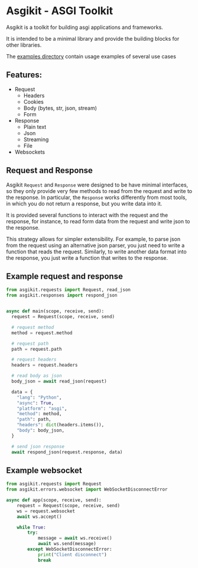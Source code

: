 # Asgikit - ASGI Toolkit

Asgikit is a toolkit for building asgi applications and frameworks.

It is intended to be a minimal library and provide the building blocks for other libraries.

The [examples directory](./examples) contain usage examples of several use cases

## Features:

- Request
  - Headers
  - Cookies
  - Body (bytes, str, json, stream)
  - Form
- Response
  - Plain text
  - Json
  - Streaming
  - File
- Websockets

## Request and Response

Asgikit `Request` and `Response` were designed to be have minimal interfaces,
so they only provide very few methods to read from the request and write to the response.
In particular, the `Response` works differently from most tools, in which you do not
return a response, but you write data into it.

It is provided several functions to interact with the request and the response, for instance,
to read form data from the request and write json to the response.

This strategy allows for simpler extensibility. For example, to parse json from the request
using an alternative json parser, you just need to write a function that reads the request.
Similarly, to write another data format into the response, you just write a function that
writes to the response.

## Example request and response

```python
from asgikit.requests import Request, read_json
from asgikit.responses import respond_json


async def main(scope, receive, send):
  request = Request(scope, receive, send)

  # request method
  method = request.method

  # request path
  path = request.path

  # request headers
  headers = request.headers

  # read body as json
  body_json = await read_json(request)

  data = {
    "lang": "Python",
    "async": True,
    "platform": "asgi",
    "method": method,
    "path": path,
    "headers": dict(headers.items()),
    "body": body_json,
  }

  # send json response
  await respond_json(request.response, data)
```

## Example websocket

```python
from asgikit.requests import Request
from asgikit.errors.websocket import WebSocketDisconnectError

async def app(scope, receive, send):
    request = Request(scope, receive, send)
    ws = request.websocket
    await ws.accept()

    while True:
        try:
            message = await ws.receive()
            await ws.send(message)
        except WebSocketDisconnectError:
            print("Client disconnect")
            break
```
